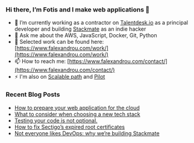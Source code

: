 ### Hi there, I’m Fotis and I make web applications 👋

- 🔭  I’m currently working as a contractor on [Talentdesk.io](https://talentdesk.io) as a principal developer and building [Stackmate](https://stackmate.io) as an indie hacker
- 💬  Ask me about the AWS, JavaScript, Docker, Git, Python
- 💼  Selected work can be found here: [https://www.falexandrou.com/work/](https://www.falexandrou.com/work/)
- 📫  How to reach me: [https://www.falexandrou.com/contact/](https://www.falexandrou.com/contact/)
- ⚡  I'm also on [Scalable path](https://www.scalablepath.com) and [Pilot](https://pilot.co/)
### Recent Blog Posts

  * [How to prepare your web application for the cloud](https://www.falexandrou.com/2021/02/06/how-to-prepare-your-web-application-for-the-cloud/)
  * [What to consider when choosing a new tech stack](https://www.falexandrou.com/2021/01/26/choosing-the-stack-for-a-new-project/)
  * [Testing your code is not optional.](https://www.falexandrou.com/2020/12/20/testing-your-code/)
  * [How to fix Sectigo’s expired root certificates](https://www.falexandrou.com/2020/05/30/sectigo-expired-root-certificates/)
  * [Not everyone likes DevOps: why we’re building Stackmate](https://www.falexandrou.com/2019/06/20/stackmate-automated-deployments/)
